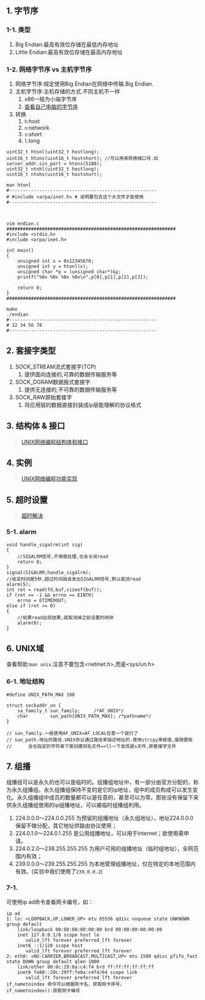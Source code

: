 ## 1. 字节序
### 1-1. 类型
1. Big Endian:最高有效位存储在最低内存地址
2. Little Endian:最高有效位存储在最高内存地址
### 1-2. 网络字节序 vs 主机字节序
1. 网络字节序:规定使用Big Endian在网络中传输.Big Endian.
2. 主机字节序:主机存储的方式.不同主机不一样
    1. x86一般为小端字节序
    2. [查看自己电脑的字节序](https://github.com/orris27/orris/tree/master/network/socket/codes/endian-test)
3. 转换
    1. `h`:host
    2. `n`:network
    3. `s`:short
    4. `l`:long
```
uint32_t htonl(uint32_t hostlong);
uint16_t htons(uint16_t hostshort); //可以用来转换端口号.如server_addr.sin_port = htons(5188);
uint32_t ntohl(uint32_t hostlong);
uint16_t ntohs(uint16_t hostshort);

man htonl
#------------------------------------------------------
# #include <arpa/inet.h> # 说明要包含这个头文件才能使用
#------------------------------------------------------



vim endian.c
##############################################################
#include <stdio.h>
#include <arpa/inet.h>

int main()
{
    unsigned int x = 0x12345678;
    unsigned int y = htonl(x);
    unsigned char *p = (unsigned char*)&y;
    printf("%0x %0x %0x %0x\n",p[0],p[1],p[2],p[3]);

    return 0;
}
##############################################################

make
./endian
#------------------------------------------------------
# 12 34 56 78
#------------------------------------------------------
```



## 2. 套接字类型
1. SOCK_STREAM流式套接字(TCP)
    1. 提供面向连接的,可靠的数据传输服务等
2. SOCK_DGRAM数据报式套接字
    1. 提供无连接的,不可靠的数据传输服务等
3. SOCK_RAW原始套接字
    1. 将应用层的数据直接封装成ip层能理解的协议格式

## 3. 结构体 & 接口
> [UNIX网络编程结构体和接口](https://github.com/orris27/orris/blob/master/network/socket/interface.md)

## 4. 实例
> [UNIX网络编程功能实现](https://github.com/orris27/orris/blob/master/network/socket/implementation.md)


## 5. 超时设置
> [超时解决](https://coggle.it/diagram/W4LEu4dcxhLSLIc6/t/io)
### 5-1. alarm
```
void handle_sigalrm(int sig)
{
    //SIGALRM信号,不用做处理,也会关闭read
    return 0;
}
signal(SIGALRM,handle_sigalrm);
//给定时间是5秒,超过时间就会发出SIGALRM信号,默认取消read
alarm(5);
int ret = read(fd,buf,sizeof(buf));
if (ret == -1 && errno == EINTR)
    errno = ETIMEDOUT;
else if (ret >= 0)
{
    //如果read出现结果,就取消掉之前设置的闹钟
    alarm(0);
}
```


## 6. UNIX域
查看帮助:`man unix`.注意不要包含<netinet.h>,而是<sys/un.h>
### 6-1. 地址结构
```
#define UNIX_PATH_MAX 108

struct sockaddr_un {
    sa_family_t sun_family;     /*AF_UNIX*/
    char        sun_path[UNIX_PATH_MAX]; /*pathname*/
}

// sun_family.一般使用AF_UNIX=AF_LOCAL任意一个就行了
// sun_path.地址的路径.UNIX协议通过路径来描述地址的.使用strcpy来赋值,值随便取
//      会在指定的字符串下面创建同名文件=>ll一下发现是s文件,即套接字文件
````


## 7. 组播
组播组可以是永久的也可以是临时的。组播组地址中，有一部分由官方分配的，称为永久组播组。永久组播组保持不变的是它的ip地址，组中的成员构成可以发生变化。永久组播组中成员的数量都可以是任意的，甚至可以为零。那些没有保留下来供永久组播组使用的ip组播地址，可以被临时组播组利用。
1. 224.0.0.0～224.0.0.255        为预留的组播地址（永久组地址），地址224.0.0.0保留不做分配，其它地址供路由协议使用；
2. 224.0.1.0～224.0.1.255        是公用组播地址，可以用于Internet；欲使用需申请。
3. 224.0.2.0～238.255.255.255    为用户可用的组播地址（临时组地址），全网范围内有效；
4. 239.0.0.0～239.255.255.255    为本地管理组播地址，仅在特定的本地范围内有效。(实验中我们使用了`239.0.0.2`)
### 7-1. 
可使用ip ad命令查看网卡编号，如：
```
ip ad
1: lo: <LOOPBACK,UP,LOWER_UP> mtu 65536 qdisc noqueue state UNKNOWN group default 
    link/loopback 00:00:00:00:00:00 brd 00:00:00:00:00:00
    inet 127.0.0.1/8 scope host lo
       valid_lft forever preferred_lft forever
    inet6 ::1/128 scope host 
       valid_lft forever preferred_lft forever
2: eth0: <NO-CARRIER,BROADCAST,MULTICAST,UP> mtu 1500 qdisc pfifo_fast state DOWN group default qlen 1000
    link/ether 00:0c:29:0a:c4:f4 brd ff:ff:ff:ff:ff:ff
    inet6 fe80::20c:29ff:fe0a:c4f4/64 scope link 
       valid_lft forever preferred_lft forever
if_nametoindex 命令可以根据网卡名，获取网卡序号。
if_nametoindex():获取网卡编号
```

